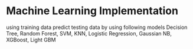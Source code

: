 # Machine Learning Implementation
using training data predict testing data by using following models
Decision Tree, Random Forest, SVM, KNN, Logistic Regression, Gaussian NB, XGBoost, Light GBM
